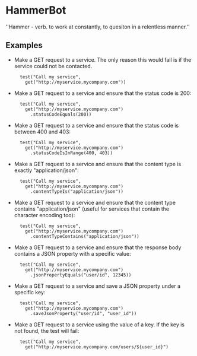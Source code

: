 # HammerBot #

''Hammer - verb. to work at constantly, to quesiton in a relentless manner.''

## Examples ##

* Make a GET request to a service.  The only reason this would fail is if
the service could not be contacted.

        test("Call my service",
          get("http://myservice.mycompany.com"))

* Make a GET request to a service and ensure that the status code is
  200:

        test("Call my service",
          get("http://myservice.mycompany.com")
            .statusCodeEquals(200))

* Make a GET request to a service and ensure that the status code is
  between 400 and 403:

        test("Call my service",
          get("http://myservice.mycompany.com")
            .statusCodeIsInRange(400, 403))

* Make a GET request to a service and ensure that the content type is
  exactly "application/json":

        test("Call my service",
          get("http://myservice.mycompany.com")
            .contentTypeIs("application/json"))

* Make a GET request to a service and ensure that the content type
  contains "application/json" (useful for services that contain the character
  encoding too):

        test("Call my service",
          get("http://myservice.mycompany.com")
            .contentTypeContains("application/json"))


* Make a GET request to a service and ensure that the response body
  contains a JSON property with a specific value:

        test("Call my service",
          get("http://myservice.mycompany.com")
            .jsonPropertyEquals("user/id", 12345))

* Make a GET request to a service and save a JSON property under a specific
  key:

        test("Call my service",
          get("http://myservice.mycompany.com")
            .saveJsonProperty("user/id", "user_id"))

* Make a GET request to a service using the value of a key.  If the key is not
  found, the test will fail:

        test("Call my service",
          get("http://myservice.mycompany.com/users/${user_id}")
